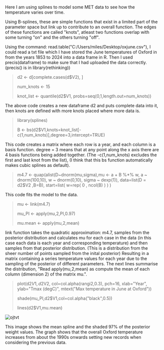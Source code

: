 Here I am using splines to model some MET data to see how the temperature varies over time.

Using B-splines, these are simple functions that exist in a limited part of the parameter space but link up to contribute to an overall function. The edges of these functions are called "knots", atleast two functions overlap with some turning "on" and the others turning "off". 

Using the command: read.table("C:/Users/miles/Desktop/oxjune.csv"), I could read a txt file which I have stored the June temperatures of Oxford in from the years 1853 to 2024 into a data frame in R. Then I used precis(dataframe) to make sure that I had uploaded the data correctly. (precis() is in library(rethinking))

> d2 <- d[complete.cases(d$V2), ]
> 
> num_knots <- 15
> 
> knot_list <- quantile(d2$V1, probs=seq(0,1,length.out=num_knots))

The above code creates a new dataframe d2 and puts complete data into it, then knots are defined with more knots placed where more data is.

> library(splines)
>
> B <- bs(d2$V1,knots=knot_list[-c(1,num_knots)],degree=3,intercept=TRUE)

This code creates a matrix where each row is a year, and each column is a basis function. degree = 3 means that at any point along the x axis there are 4 basis functions being added together. (The -c(1,num_knots) excludes the first and last knot from the list), (I think that this bs function automatically makes cubic splines as default).

> m4.7 <- quap(alist(D~dnorm(mu,sigma),mu <- a + B %*% w, a ~ dnorm(100,10), w ~ dnorm(0,10), sigma ~ dexp(1)), data=list(D = d2$V2 ,B=B), start=list( w=rep( 0 , ncol(B) ) ) )

This code fits the model to the data.

> mu <- link(m4.7)
> 
> mu_PI <- apply(mu,2,PI,0.97)
>
> mu.mean <- apply(mu,2,mean)

link function takes the quadratic approximation: m4.7, samples from the posterior distribution and calculates mu for each case in the data (in this case each data is each year and corresponding temperature) and then samples from that posterior distribution. (This is a distribution from the sheer number of points sampled from the inital posterior)
Resulting in a matrix containing a series temperature values for each year due to the sampling of the posterior of different parameters. The next lines summarise the distribution, "Read apply(mu,2,mean) as compute the mean of each column (dimension 2) of the matrix mu.".

> plot(d2$V1, d2$V2, col=col.alpha(rangi2,0.3), pch=16, xlab="Year", ylab="Tmax (degC)", mtext("Max temperature in June at Oxford"))
> 
> shade(mu_PI,d2$V1,col=col.alpha("black",0.5))
> 
> lines(d2$V1,mu.mean)

![ojtvt](https://github.com/user-attachments/assets/549f0101-bddf-4360-863c-b442e9663c8d)


This image shows the mean spline and the shaded 97% of the posterior weight values. The graph shows that the overall Oxford temperature increases from about the 1990s onwards setting new records when considering the previous data.
